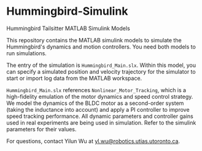 # Hummingbird-Simulink
Hummingbird Tailsitter MATLAB Simulink Models

This repository contains the MATLAB simulink models to simulate the Hummingbird's dynamics and motion controllers. You need both models to run simulations.

The entry of the simulation is `Hummingbird_Main.slx`. Within this model, you can specify a simulated position and velocity trajectory for the simulator to start or import log data from the MATLAB workspace.

`Hummingbird_Main.slx` references `Nonlinear_Motor_Tracking`, which is a high-fidelity emulation of the motor dynamics and speed control strategy. We model the dynamics of the BLDC motor as a second-order system (taking the inductance into account) and apply a PI controller to improve speed tracking performance. All dynamic parameters and controller gains used in real experiments are being used in simulation. Refer to the simulink parameters for their values.

For questions, contact Yilun Wu at <yl.wu@robotics.utias.utoronto.ca>.
